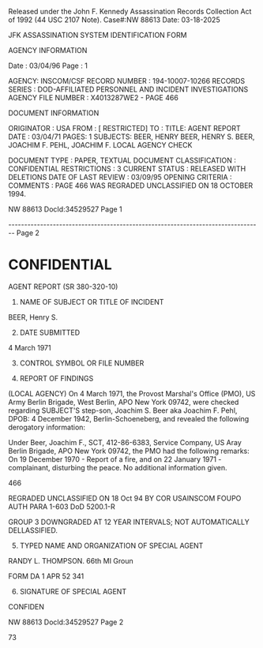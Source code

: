 Released under the John F. Kennedy
Assassination Records Collection Act of
1992 (44 USC 2107 Note). Case#:NW
88613 Date: 03-18-2025

JFK ASSASSINATION SYSTEM
IDENTIFICATION FORM

AGENCY INFORMATION

Date : 03/04/96
Page : 1

AGENCY: INSCOM/CSF
RECORD NUMBER : 194-10007-10266
RECORDS SERIES : DOD-AFFILIATED PERSONNEL AND INCIDENT INVESTIGATIONS
AGENCY FILE NUMBER : X4013287WE2 - PAGE 466

DOCUMENT INFORMATION

ORIGINATOR : USA
FROM : [ RESTRICTED]
TO :
TITLE: AGENT REPORT
DATE : 03/04/71
PAGES: 1
SUBJECTS: BEER, HENRY
BEER, HENRY S.
BEER, JOACHIM F.
PEHL, JOACHIM F.
LOCAL AGENCY CHECK

DOCUMENT TYPE : PAPER, TEXTUAL DOCUMENT
CLASSIFICATION : CONFIDENTIAL
RESTRICTIONS : 3
CURRENT STATUS : RELEASED WITH DELETIONS
DATE OF LAST REVIEW : 03/09/95
OPENING CRITERIA :
COMMENTS : PAGE 466 WAS REGRADED UNCLASSIFIED ON 18 OCTOBER 1994.

NW 88613 DocId:34529527 Page 1


-------------------------------------------------------------------------------- Page 2

# CONFIDENTIAL
AGENT REPORT
(SR 380-320-10)

1. NAME OF SUBJECT OR TITLE OF INCIDENT

BEER, Henry S.

2. DATE SUBMITTED

4 March 1971

3. CONTROL SYMBOL OR FILE NUMBER

4. REPORT OF FINDINGS

(LOCAL AGENCY) On 4 March 1971, the Provost Marshal's Office (PMO), US Army Berlin Brigade, West Berlin, APO New York 09742, were checked regarding SUBJECT'S step-son, Joachim S. Beer aka Joachim F. Pehl, DPOB: 4 December 1942, Berlin-Schoeneberg, and revealed the following derogatory information:

Under Beer, Joachim F., SCT, 412-86-6383, Service Company, US Aray Berlin Brigade, APO New York 09742, the PMO had the following remarks: On 19 December 1970 - Report of a fire, and on 22 January 1971 - complainant, disturbing the peace. No additional information given.

466

REGRADED UNCLASSIFIED
ON 18 Oct 94
BY COR USAINSCOM FOUPO
AUTH PARA 1-603 DoD 5200.1-R

GROUP 3
DOWNGRADED AT 12 YEAR INTERVALS;
NOT AUTOMATICALLY DELLASSIFIED.

5. TYPED NAME AND ORGANIZATION OF SPECIAL AGENT

RANDY L. THOMPSON. 66th MI Groun

FORM
DA 1 APR 52 341

6. SIGNATURE OF SPECIAL AGENT

CONFIDEN

NW 88613 Docld:34529527 Page 2

73
